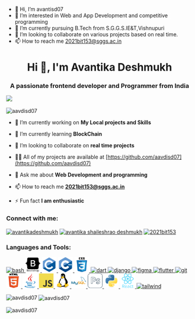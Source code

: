 - 👋 Hi, I’m avantisd07
- 👀 I’m interested in Web and App Development and competitive programming
- 🌱 I’m currently pursuing B.Tech from S.G.G.S.IE&T,Vishnupuri
- 💞️ I’m looking to collaborate on various projects based on real time.
- 📫 How to reach me 2021bit153@sggs.ac.in

<!---
aavdisd07/aavdisd07 is a ✨ special ✨ repository because its `README.md` (this file) appears on your GitHub profile.
You can click the Preview link to take a look at your changes.
--->


<h1 align="center">Hi 👋, I'm Avantika Deshmukh</h1>
<h3 align="center">A passionate frontend developer and Programmer from India</h3>
<img src="https://www.google.com/url?sa=i&url=https%3A%2F%2Fin.pinterest.com%2Fpin%2Fmassagem-modeladora--584482857915304041%2F&psig=AOvVaw2ya9Y8h67x8XsiQLdt0g3b&ust=1703934259480000&source=images&cd=vfe&ved=0CBIQjRxqFwoTCPCegPa_tIMDFQAAAAAdAAAAABAJ">
<p align="left"> <img src="https://komarev.com/ghpvc/?username=aavdisd07&label=Profile%20views&color=0e75b6&style=flat" alt="aavdisd07" /> </p>

- 🔭 I’m currently working on **My Local projects and Skills**

- 🌱 I’m currently learning **BlockChain**

- 👯 I’m looking to collaborate on **real time projects**

- 👨‍💻 All of my projects are available at [https://github.com/aavdisd07](https://github.com/aavdisd07)

- 💬 Ask me about **Web Development and programming**

- 📫 How to reach me **2021bit153@sggs.ac.in**

- ⚡ Fun fact **I am enthusiastic**

<h3 align="left">Connect with me:</h3>
<p align="left">
<a href="https://linkedin.com/in/avantikadeshmukh" target="blank"><img align="center" src="https://raw.githubusercontent.com/rahuldkjain/github-profile-readme-generator/master/src/images/icons/Social/linked-in-alt.svg" alt="avantikadeshmukh" height="30" width="40" /></a>
<a href="https://www.hackerrank.com/avantika shaileshrao deshmukh" target="blank"><img align="center" src="https://raw.githubusercontent.com/rahuldkjain/github-profile-readme-generator/master/src/images/icons/Social/hackerrank.svg" alt="avantika shaileshrao deshmukh" height="30" width="40" /></a>
<a href="https://www.leetcode.com/2021bit153" target="blank"><img align="center" src="https://raw.githubusercontent.com/rahuldkjain/github-profile-readme-generator/master/src/images/icons/Social/leet-code.svg" alt="2021bit153" height="30" width="40" /></a>
</p>

<h3 align="left">Languages and Tools:</h3>
<p align="left"> <a href="https://www.gnu.org/software/bash/" target="_blank" rel="noreferrer"> <img src="https://www.vectorlogo.zone/logos/gnu_bash/gnu_bash-icon.svg" alt="bash" width="40" height="40"/> </a> <a href="https://getbootstrap.com" target="_blank" rel="noreferrer"> <img src="https://raw.githubusercontent.com/devicons/devicon/master/icons/bootstrap/bootstrap-plain-wordmark.svg" alt="bootstrap" width="40" height="40"/> </a> <a href="https://www.cprogramming.com/" target="_blank" rel="noreferrer"> <img src="https://raw.githubusercontent.com/devicons/devicon/master/icons/c/c-original.svg" alt="c" width="40" height="40"/> </a> <a href="https://www.w3schools.com/cpp/" target="_blank" rel="noreferrer"> <img src="https://raw.githubusercontent.com/devicons/devicon/master/icons/cplusplus/cplusplus-original.svg" alt="cplusplus" width="40" height="40"/> </a> <a href="https://www.w3schools.com/css/" target="_blank" rel="noreferrer"> <img src="https://raw.githubusercontent.com/devicons/devicon/master/icons/css3/css3-original-wordmark.svg" alt="css3" width="40" height="40"/> </a> <a href="https://dart.dev" target="_blank" rel="noreferrer"> <img src="https://www.vectorlogo.zone/logos/dartlang/dartlang-icon.svg" alt="dart" width="40" height="40"/> </a> <a href="https://www.djangoproject.com/" target="_blank" rel="noreferrer"> <img src="https://cdn.worldvectorlogo.com/logos/django.svg" alt="django" width="40" height="40"/> </a> <a href="https://www.figma.com/" target="_blank" rel="noreferrer"> <img src="https://www.vectorlogo.zone/logos/figma/figma-icon.svg" alt="figma" width="40" height="40"/> </a> <a href="https://flutter.dev" target="_blank" rel="noreferrer"> <img src="https://www.vectorlogo.zone/logos/flutterio/flutterio-icon.svg" alt="flutter" width="40" height="40"/> </a> <a href="https://git-scm.com/" target="_blank" rel="noreferrer"> <img src="https://www.vectorlogo.zone/logos/git-scm/git-scm-icon.svg" alt="git" width="40" height="40"/> </a> <a href="https://www.w3.org/html/" target="_blank" rel="noreferrer"> <img src="https://raw.githubusercontent.com/devicons/devicon/master/icons/html5/html5-original-wordmark.svg" alt="html5" width="40" height="40"/> </a> <a href="https://www.java.com" target="_blank" rel="noreferrer"> <img src="https://raw.githubusercontent.com/devicons/devicon/master/icons/java/java-original.svg" alt="java" width="40" height="40"/> </a> <a href="https://developer.mozilla.org/en-US/docs/Web/JavaScript" target="_blank" rel="noreferrer"> <img src="https://raw.githubusercontent.com/devicons/devicon/master/icons/javascript/javascript-original.svg" alt="javascript" width="40" height="40"/> </a> <a href="https://www.linux.org/" target="_blank" rel="noreferrer"> <img src="https://raw.githubusercontent.com/devicons/devicon/master/icons/linux/linux-original.svg" alt="linux" width="40" height="40"/> </a> <a href="https://www.mysql.com/" target="_blank" rel="noreferrer"> <img src="https://raw.githubusercontent.com/devicons/devicon/master/icons/mysql/mysql-original-wordmark.svg" alt="mysql" width="40" height="40"/> </a> <a href="https://www.photoshop.com/en" target="_blank" rel="noreferrer"> <img src="https://raw.githubusercontent.com/devicons/devicon/master/icons/photoshop/photoshop-line.svg" alt="photoshop" width="40" height="40"/> </a> <a href="https://www.python.org" target="_blank" rel="noreferrer"> <img src="https://raw.githubusercontent.com/devicons/devicon/master/icons/python/python-original.svg" alt="python" width="40" height="40"/> </a> <a href="https://reactjs.org/" target="_blank" rel="noreferrer"> <img src="https://raw.githubusercontent.com/devicons/devicon/master/icons/react/react-original-wordmark.svg" alt="react" width="40" height="40"/> </a> <a href="https://tailwindcss.com/" target="_blank" rel="noreferrer"> <img src="https://www.vectorlogo.zone/logos/tailwindcss/tailwindcss-icon.svg" alt="tailwind" width="40" height="40"/> </a> </p>

<p><img align="left" src="https://github-readme-stats.vercel.app/api/top-langs?username=aavdisd07&show_icons=true&locale=en&layout=compact" alt="aavdisd07" /></p>

<p>&nbsp;<img align="center" src="https://github-readme-stats.vercel.app/api?username=aavdisd07&show_icons=true&locale=en" alt="aavdisd07" /></p>

<p><img align="center" src="https://github-readme-streak-stats.herokuapp.com/?user=aavdisd07&" alt="aavdisd07" /></p>
